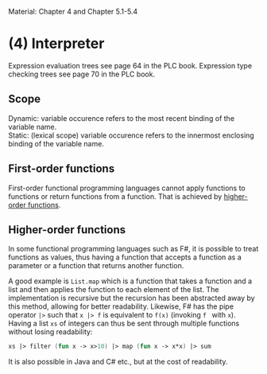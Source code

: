 Material: Chapter 4 and Chapter 5.1-5.4

# (4) Interpreter

Expression evaluation trees see page 64 in the PLC book.
Expression type checking trees see page 70 in the PLC book.

## Scope

Dynamic: variable occurence refers to the most recent binding of the variable name.  
Static: (lexical scope) variable occurence refers to the innermost enclosing binding of the variable name.

## First-order functions

First-order functional programming languages cannot apply functions to functions or return functions from a function. That is achieved by [higher-order functions](#higher-order-functions).

## Higher-order functions

In some functional programming languages such as F#, it is possible to treat functions as values, thus having a function that accepts a function as a parameter or a function that returns another function.

A good example is `List.map` which is a function that takes a function and a list and then applies the function to each element of the list. The implementation is recursive but the recursion has been abstracted away by this method, allowing for better readability. Likewise, F# has the pipe operator `|>` such that `x |> f` is equivalent to `f(x)` (invoking `f ` with `x`). Having a list `xs` of integers can thus be sent through multiple functions without losing readability:

```fs
xs |> filter (fun x -> x>10) |> map (fun x -> x*x) |> sum
```

It is also possible in Java and C# etc., but at the cost of readability. 